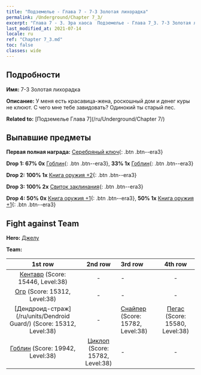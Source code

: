```yaml
---
title: "Подземелье - Глава 7 - 7-3 Золотая лихорадка"
permalink: /Underground/Chapter 7_3/
excerpt: "Глава 7 - 3. Эра хаоса  Подземелье - Глава 7_3. 7-3 Золотая лихорадка"
last_modified_at: 2021-07-14
locale: ru
ref: "Chapter 7_3.md"
toc: false
classes: wide
---
```


## Подробности

 **Имя:** 7-3 Золотая лихорадка

 **Описание:** У меня есть красавица-жена, роскошный дом и денег куры не клюют. С чего мне тебе завидовать? Одинокий ты старый пес.

 **Related to:** [Подземелье Глава 7](/ru/Underground/Chapter 7/)

## Выпавшие предметы

 **Первая полная награда:** [Серебряный ключ](/ItemsRU/con_693/){: .btn .btn--era3}

 **Drop 1:** **67% 0x** [Гоблин](/ItemsRU/unt_217/){: .btn .btn--era3}, **33% 1x** [Гоблин](/ItemsRU/unt_217/){: .btn .btn--era3}

 **Drop 2:** **100% 1x** [Книга оружия +2](/ItemsRU/mat_32/){: .btn .btn--era3}

 **Drop 3:** **100% 2x** [Свиток заклинания](/ItemsRU/con_694/){: .btn .btn--era3}

 **Drop 4:** **50% 0x** [Книга оружия +1](/ItemsRU/mat_25/){: .btn .btn--era3}, **50% 1x** [Книга оружия +1](/ItemsRU/mat_25/){: .btn .btn--era3}


## Fight against Team
 **Hero:** [Джелу](/ru/heroes/Gelu/)

 **Team:**


  | 1st row | 2nd row | 3rd row | 4th row |
  |:----:|:----:|:----|:----:|
  | [Кентавр](/ru/units/Centaur/) (Score: 15446, Level:38)  | - | - | - |
  | [Огр](/ru/units/Ogre/) (Score: 15312, Level:38)  | - | - | - |
  | [Дендроид-страж](/ru/units/Dendroid Guard/) (Score: 15312, Level:38)  | - | [Снайпер](/ru/units/Sharpshooter/) (Score: 15782, Level:38)  | [Пегас](/ru/units/Pegasus/) (Score: 15580, Level:38)  |
  | [Гоблин](/ru/units/Goblin/) (Score: 19942, Level:38)  | [Циклоп](/ru/units/Cyclops/) (Score: 15782, Level:38)  | - | - |


